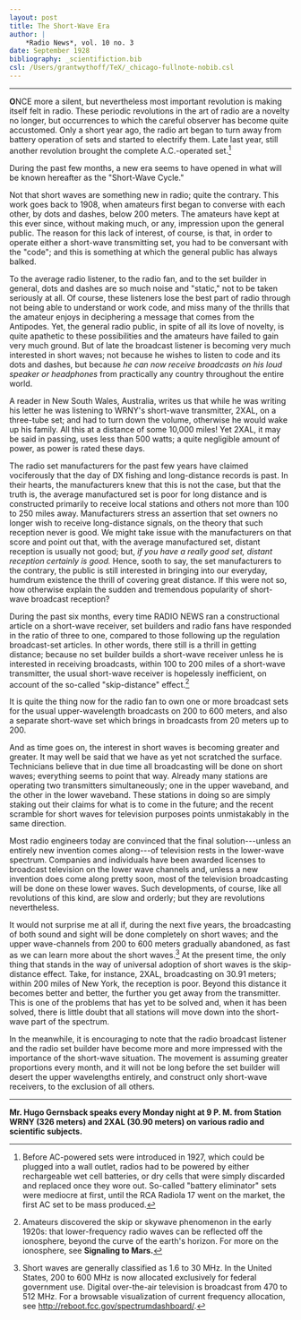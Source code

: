 ```yaml
---
layout: post
title: The Short-Wave Era
author: |
    *Radio News*, vol. 10 no. 3
date: September 1928
bibliography: _scientifiction.bib
csl: /Users/grantwythoff/TeX/_chicago-fullnote-nobib.csl
---
```




* * * * * * * * 

**O**NCE more a silent, but nevertheless most important revolution is making itself felt in radio.  These periodic revolutions in the art of radio are a novelty no longer, but occurrences to which the careful observer has become quite accustomed.  Only a short year ago, the radio art began to turn away from battery operation of sets and started to electrify them.  Late last year, still another revolution brought the complete A.C.-operated set.[^acel]

During the past few months, a new era seems to have opened in what will be known hereafter as the "Short-Wave Cycle."

Not that short waves are something new in radio; quite the contrary. This work goes back to 1908, when amateurs first began to converse with each other, by dots and dashes, below 200 meters.  The amateurs have kept at this ever since, without making much, or any, impression upon the general public.  The reason for this lack of interest, of course, is that, in order to operate either a short-wave transmitting set, you had to be conversant with the "code"; and this is something at which the general public has always balked.

To the average radio listener, to the radio fan, and to the set builder in general, dots and dashes are so much noise and "static," not to be taken seriously at all.  Of course, these listeners lose the best part of radio through not being able to understand or work code, and miss many of the thrills that the amateur enjoys in deciphering a message that comes from the Antipodes.  Yet, the general radio public, in spite of all its love of novelty, is quite apathetic to these possibilities and the amateurs have failed to gain very much ground.  But of late the broadcast listener is becoming very much interested in short waves; not because he wishes to listen to code and its dots and dashes, but because *he can now receive broadcasts on his loud speaker or headphones* from practically any country throughout the entire world.

A reader in New South Wales, Australia, writes us that while he was writing his letter he was listening to WRNY's short-wave transmitter, 2XAL, on a three-tube set; and had to turn down the volume, otherwise he would wake up his family.  All this at a distance of some 10,000 miles!  Yet 2XAL, it may be said in passing, uses less than 500 watts; a quite negligible amount of power, as power is rated these days.

The radio set manufacturers for the past few years have claimed vociferously that the day of DX fishing and long-distance records is past.  In their hearts, the manufacturers knew that this is not the case, but that the truth is, the average manufactured set is poor for long distance and is constructed primarily to receive local stations and others not more than 100 to 250 miles away.  Manufacturers stress an assertion that set owners no longer wish to receive long-distance signals, on the theory that such reception never is good.  We might take issue with the manufacturers on that score and point out that, with the average manufactured set, distant reception is usually not good; but, *if you have a really good set, distant reception certainly is good.*  Hence, sooth to say, the set manufacturers to the contrary, the public is still interested in bringing into our everyday, humdrum existence the thrill of covering great distance.  If this were not so, how otherwise explain the sudden and tremendous popularity of short-wave broadcast reception?

During the past six months, every time RADIO NEWS ran a constructional article on a short-wave receiver, set builders and radio fans have responded in the ratio of three to one, compared to those following up the regulation broadcast-set articles.  In other words, there still is a thrill in getting distance; because no set builder builds a short-wave receiver unless he is interested in receiving broadcasts, within 100 to 200 miles of a short-wave transmitter, the usual short-wave receiver is hopelessly inefficient, on account of the so-called "skip-distance" effect.[^skp]

It is quite the thing now for the radio fan to own one or more broadcast sets for the usual upper-wavelength broadcasts on 200 to 600 meters, and also a separate short-wave set which brings in broadcasts from 20 meters up to 200.

And as time goes on, the interest in short waves is becoming greater and greater.  It may well be said that we have as yet not scratched the surface.  Technicians believe that in due time all broadcasting will be done on short waves; everything seems to point that way.  Already many stations are operating two transmitters simultaneously; one in the upper waveband, and the other in the lower waveband.  These stations in doing so are simply staking out their claims for what is to come in the future; and the recent scramble for short waves for television purposes points unmistakably in the same direction.

Most radio engineers today are convinced that the final solution---unless an entirely new invention comes along---of television rests in the lower-wave spectrum.  Companies and individuals have been awarded licenses to broadcast television on the lower wave channels and, unless a new invention does come along pretty soon, most of the television broadcasting will be done on these lower waves.  Such developments, of course, like all revolutions of this kind, are slow and orderly; but they are revolutions nevertheless.

It would not surprise me at all if, during the next five years, the broadcasting of both sound and sight will be done completely on short waves; and the upper wave-channels from 200 to 600 meters gradually abandoned, as fast as we can learn more about the short waves.[^mhz]  At the present time, the only thing that stands in the way of universal adoption of short waves is the skip-distance effect.  Take, for instance, 2XAL, broadcasting on 30.91 meters; within 200 miles of New York, the reception is poor.  Beyond this distance it becomes better and better, the further you get away from the transmitter.  This is one of the problems that has yet to be solved and, when it has been solved, there is little doubt that all stations will move down into the short-wave part of the spectrum.

In the meanwhile, it is encouraging to note that the radio broadcast listener and the radio set builder have become more and more impressed with the importance of the short-wave situation.  The movement is assuming greater proportions every month, and it will not be long before the set builder will desert the upper wavelengths entirely, and construct only short-wave receivers, to the exclusion of all others.

* * * * * * * * * * * 

**Mr. Hugo Gernsback speaks every Monday night at 9 P. M. from Station WRNY (326 meters) and 2XAL (30.90 meters) on various radio and scientific subjects.**

[^acel]:  Before AC-powered sets were introduced in 1927, which could be plugged into a wall outlet, radios had to be powered by either rechargeable wet cell batteries, or dry cells that were simply discarded and replaced once they wore out.  So-called "battery eliminator" sets were mediocre at first, until the RCA Radiola 17 went on the market, the first AC set to be mass produced.

[^mhz]:  Short waves are generally classified as 1.6 to 30 MHz.  In the United States, 200 to 600 MHz is now allocated exclusively for federal government use.  Digital over-the-air television is broadcast from 470 to 512 MHz.  For a browsable visualization of current frequency allocation, see <http://reboot.fcc.gov/spectrumdashboard/>.

[^skp]:  Amateurs discovered the skip or skywave phenomenon in the early 1920s: that lower-frequency radio waves can be reflected off the ionosphere, beyond the curve of the earth's horizon.  For more on the ionosphere, see **Signaling to Mars.**